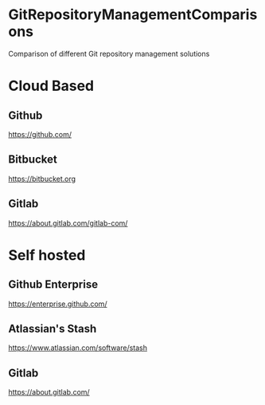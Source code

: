 GitRepositoryManagementComparisons
==================================

Comparison of different Git repository management solutions


# Cloud Based

## Github 

https://github.com/


## Bitbucket 

https://bitbucket.org

## Gitlab 

https://about.gitlab.com/gitlab-com/


# Self hosted 

## Github Enterprise

https://enterprise.github.com/

## Atlassian's Stash

https://www.atlassian.com/software/stash

## Gitlab

https://about.gitlab.com/
